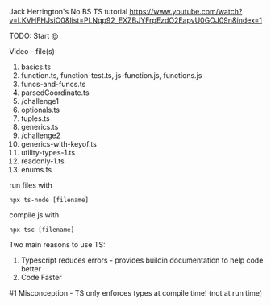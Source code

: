 Jack Herrington's No BS TS tutorial
https://www.youtube.com/watch?v=LKVHFHJsiO0&list=PLNqp92_EXZBJYFrpEzdO2EapvU0GOJ09n&index=1

TODO: Start @ 

Video  - file(s)
 1. basics.ts
 2. function.ts, function-test.ts, js-function.js, functions.js
 3. funcs-and-funcs.ts
 4. parsedCoordinate.ts
 5. /challenge1
 6. optionals.ts
 7. tuples.ts
 8. generics.ts
 9. /challenge2
 10. generics-with-keyof.ts
 11. utility-types-1.ts
 12. readonly-1.ts
 13. enums.ts



run files with 
```
npx ts-node [filename]
```
compile js with
```
npx tsc [filename]
```

Two main reasons to use TS:
1) Typescript reduces errors - provides buildin documentation to help code better
2) Code Faster


#1 Misconception - TS only enforces types at compile time! (not at run time)



